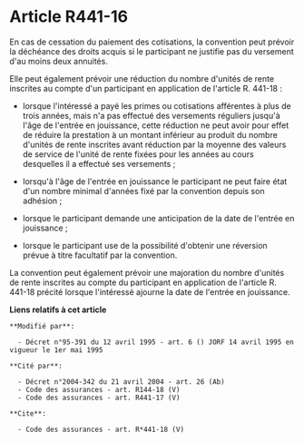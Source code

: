 # Article R441-16

En cas de cessation du paiement des cotisations, la convention peut prévoir la déchéance des droits acquis si le participant
ne justifie pas du versement d'au moins deux annuités. 

Elle peut également prévoir une réduction du nombre d'unités de rente inscrites au compte d'un participant en application de
l'article R. 441-18 :

- lorsque l'intéressé a payé les primes ou cotisations afférentes à plus de trois années, mais n'a pas effectué des
versements réguliers jusqu'à l'âge de l'entrée en jouissance, cette réduction ne peut avoir pour effet de réduire la
prestation à un montant inférieur au produit du nombre d'unités de rente inscrites avant réduction par la moyenne des valeurs
de service de l'unité de rente fixées pour les années au cours desquelles il a effectué ses versements ;

- lorsqu'à l'âge de l'entrée en jouissance le participant ne peut faire état d'un nombre minimal d'années fixé par la
convention depuis son adhésion ;

- lorsque le participant demande une anticipation de la date de l'entrée en jouissance ;

- lorsque le participant use de la possibilité d'obtenir une réversion prévue à titre facultatif par la convention. 

La convention peut également prévoir une majoration du nombre d'unités de rente inscrites au compte du participant en
application de l'article R. 441-18 précité lorsque l'intéressé ajourne la date de l'entrée en jouissance.

**Liens relatifs à cet article**

	**Modifié par**:

	  - Décret n°95-391 du 12 avril 1995 - art. 6 () JORF 14 avril 1995 en vigueur le 1er mai 1995

	**Cité par**:

	  - Décret n°2004-342 du 21 avril 2004 - art. 26 (Ab)
	  - Code des assurances - art. R144-18 (V)
	  - Code des assurances - art. R441-17 (V)

	**Cite**:

	  - Code des assurances - art. R*441-18 (V)
